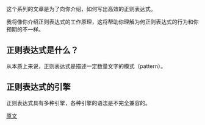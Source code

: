 这个系列的文章是为了向你介绍，如何写出高效的正则表达式。

我将像你介绍正则表达式的工作原理，这将帮助你理解为何正则表达式的行为和你预期的不一样。

## 正则表达式是什么？
从本质上来说，正则表达式是描述一定数量文字的模式（pattern）。

## 正则表达式的引擎
正则表达式具有多种引擎，各种引擎的语法是不完全兼容的。

[原文](https://www.regular-expressions.info/tutorial.html)
